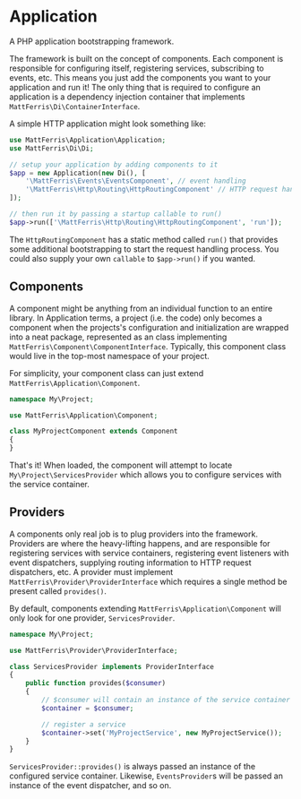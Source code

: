 Application
===========

A PHP application bootstrapping framework.

The framework is built on the concept of components. Each component is
responsible for configuring itself, registering services, subscribing to events,
etc. This means you just add the components you want to your application and
run it! The only thing that is required to configure an application is a dependency
injection container that implements `MattFerris\Di\ContainerInterface`.

A simple HTTP application might look something like:

```php
use MattFerris\Application\Application;
use MattFerris\Di\Di;

// setup your application by adding components to it
$app = new Application(new Di(), [
    '\MattFerris\Events\EventsComponent', // event handling
    '\MattFerris\Http\Routing\HttpRoutingComponent' // HTTP request handling
]);

// then run it by passing a startup callable to run()
$app->run(['\MattFerris\Http\Routing\HttpRoutingComponent', 'run']);
```

The `HttpRoutingComponent` has a static method called `run()` that provides some
additional bootstrapping to start the request handling process. You could also
supply your own `callable` to `$app->run()` if you wanted.

Components
----------

A component might be anything from an individual function to an entire library.
In Application terms, a project (i.e. the code) only becomes a component when
the projects's configuration and initialization are wrapped into a neat package,
represented as an class implementing `MattFerris\Component\ComponentInterface`.
Typically, this component class would live in the top-most namespace of your
project.

For simplicity, your component class can just extend
`MattFerris\Application\Component`.

```php
namespace My\Project;

use MattFerris\Application\Component;

class MyProjectComponent extends Component
{
}
```

That's it! When loaded, the component will attempt to locate
`My\Project\ServicesProvider` which allows you to configure services with the
service container.

Providers
---------

A components only real job is to plug providers into the framework. Providers
are where the heavy-lifting happens, and are responsible for registering
services with service containers, registering event listeners with event
dispatchers, supplying routing information to HTTP request dispatchers, etc. A
provider must implement `MattFerris\Provider\ProviderInterface` which requires a
single method be present called `provides()`.

By default, components extending `MattFerris\Application\Component` will only
look for one provider, `ServicesProvider`.

```php
namespace My\Project;

use MattFerris\Provider\ProviderInterface;

class ServicesProvider implements ProviderInterface
{
    public function provides($consumer)
    {
        // $consumer will contain an instance of the service container
        $container = $consumer;

        // register a service
        $container->set('MyProjectService', new MyProjectService());
    }
}
```

`ServicesProvider::provides()` is always passed an instance of the configured
service container. Likewise, `EventsProvider`s will be passed an instance of the event
dispatcher, and so on.
